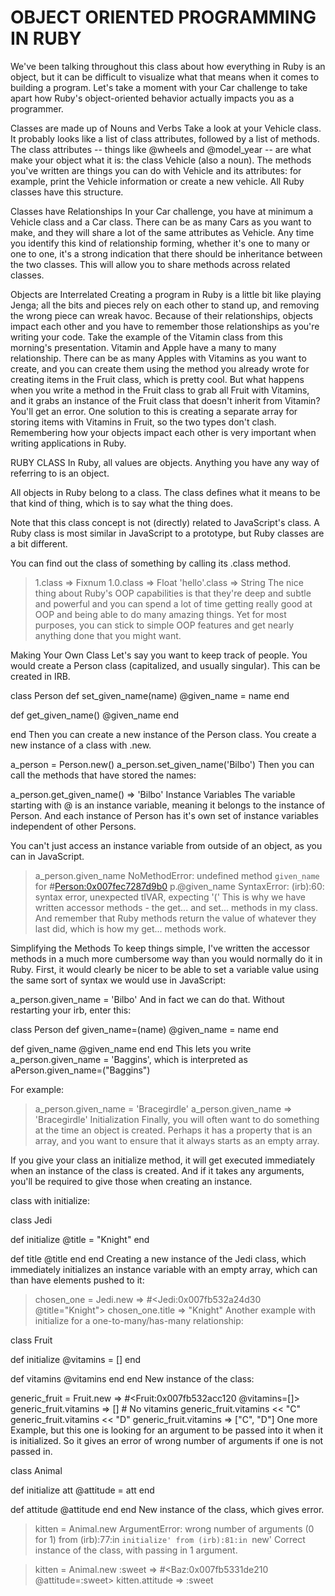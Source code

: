 # OBJECT ORIENTED PROGRAMMING IN RUBY
We've been talking throughout this class about how everything in Ruby is an object, but it can be difficult to visualize what that means when it comes to building a program. Let's take a moment with your Car challenge to take apart how Ruby's object-oriented behavior actually impacts you as a programmer.

Classes are made up of Nouns and Verbs
Take a look at your Vehicle class. It probably looks like a list of class attributes, followed by a list of methods. The class attributes -- things like @wheels and @model_year -- are what make your object what it is: the class Vehicle (also a noun). The methods you've written are things you can do with Vehicle and its attributes: for example, print the Vehicle information or create a new vehicle. All Ruby classes have this structure.

Classes have Relationships
In your Car challenge, you have at minimum a Vehicle class and a Car class. There can be as many Cars as you want to make, and they will share a lot of the same attributes as Vehicle. Any time you identify this kind of relationship forming, whether it's one to many or one to one, it's a strong indication that there should be inheritance between the two classes. This will allow you to share methods across related classes.

Objects are Interrelated
Creating a program in Ruby is a little bit like playing Jenga; all the bits and pieces rely on each other to stand up, and removing the wrong piece can wreak havoc. Because of their relationships, objects impact each other and you have to remember those relationships as you're writing your code. Take the example of the Vitamin class from this morning's presentation. Vitamin and Apple have a many to many relationship. There can be as many Apples with Vitamins as you want to create, and you can create them using the method you already wrote for creating items in the Fruit class, which is pretty cool. But what happens when you write a method in the Fruit class to grab all Fruit with Vitamins, and it grabs an instance of the Fruit class that doesn't inherit from Vitamin? You'll get an error. One solution to this is creating a separate array for storing items with Vitamins in Fruit, so the two types don't clash. Remembering how your objects impact each other is very important when writing applications in Ruby.


RUBY CLASS
In Ruby, all values are objects. Anything you have any way of referring to is an object.

All objects in Ruby belong to a class. The class defines what it means to be that kind of thing, which is to say what the thing does.

Note that this class concept is not (directly) related to JavaScript's class. A Ruby class is most similar in JavaScript to a prototype, but Ruby classes are a bit different.

You can find out the class of something by calling its .class method.

> 1.class
=> Fixnum
> 1.0.class
=> Float
'hello'.class
=> String
The nice thing about Ruby's OOP capabilities is that they're deep and subtle and powerful and you can spend a lot of time getting really good at OOP and being able to do many amazing things. Yet for most purposes, you can stick to simple OOP features and get nearly anything done that you might want.

Making Your Own Class
Let's say you want to keep track of people. You would create a Person class (capitalized, and usually singular). This can be created in IRB.

class Person
  def set_given_name(name)
    @given_name = name
  end

  def get_given_name()
    @given_name
  end

end
Then you can create a new instance of the Person class. You create a new instance of a class with .new.

a_person = Person.new()
a_person.set_given_name('Bilbo')
Then you can call the methods that have stored the names:

a_person.get_given_name()
=> 'Bilbo'
Instance Variables
The variable starting with @ is an instance variable, meaning it belongs to the instance of Person.
And each instance of Person has it's own set of instance variables independent of other Persons.

You can't just access an instance variable from outside of an object, as you can in JavaScript.

> a_person.given_name
NoMethodError: undefined method `given_name` for #<Person:0x007fec7287d9b0>
> p.@given_name
SyntaxError: (irb):60: syntax error, unexpected tIVAR, expecting '('
This is why we have written accessor methods - the get... and set... methods in my class. And remember that Ruby methods return the value of whatever they last did, which is how my get... methods work.

Simplifying the Methods
To keep things simple, I've written the accessor methods in a much more cumbersome way than you would normally do it in Ruby. First, it would clearly be nicer to be able to set a variable value using the same sort of syntax we would use in JavaScript:

a_person.given_name = 'Bilbo'
And in fact we can do that. Without restarting your irb, enter this:

class Person
  def given_name=(name)
    @given_name = name
  end

  def given_name
    @given_name
  end
end
This lets you write a_person.given_name = 'Baggins', which is interpreted as aPerson.given_name=("Baggins")

For example:

>  a_person.given_name = 'Bracegirdle'
>  a_person.given_name
=> 'Bracegirdle'
Initialization
Finally, you will often want to do something at the time an object is created. Perhaps it has a property that is an array, and you want to ensure that it always starts as an empty array.

If you give your class an initialize method, it will get executed immediately when an instance of the class is created. And if it takes any arguments, you'll be required to give those when creating an instance.

class with initialize:

class Jedi

  def initialize
    @title = "Knight"
  end

  def title
    @title
  end
end
Creating a new instance of the Jedi class, which immediately initializes an instance variable with an empty array, which can than have elements pushed to it:

> chosen_one = Jedi.new
=> #<Jedi:0x007fb532a24d30 @title="Knight">
> chosen_one.title
=> "Knight"
Another example with initialize for a one-to-many/has-many relationship:

class Fruit

  def initialize
    @vitamins = []
  end

  def vitamins
    @vitamins
  end
end
New instance of the class:

generic_fruit = Fruit.new
=> #<Fruit:0x007fb532acc120 @vitamins=[]>
generic_fruit.vitamins => []            # No vitamins
generic_fruit.vitamins << "C"
generic_fruit.vitamins << "D"
generic_fruit.vitamins => ["C", "D"]
One more Example, but this one is looking for an argument to be passed into it when it is initialized. So it gives an error of wrong number of arguments if one is not passed in.

class Animal

  def initialize att
    @attitude = att
  end

  def attitude
    @attitude
  end
end
New instance of the class, which gives error.

> kitten = Animal.new
ArgumentError: wrong number of arguments (0 for 1)
from (irb):77:in `initialize'
from (irb):81:in `new'
Correct instance of the class, with passing in 1 argument.

> kitten = Animal.new :sweet
=> #<Baz:0x007fb5331de210 @attitude=:sweet>
> kitten.attitude
=> :sweet
